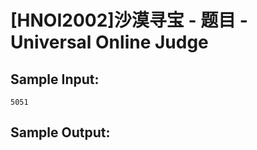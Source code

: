 # [HNOI2002]沙漠寻宝 - 题目 - Universal Online Judge


## Sample Input: 
```
5051
```

## Sample Output: 
```

```
